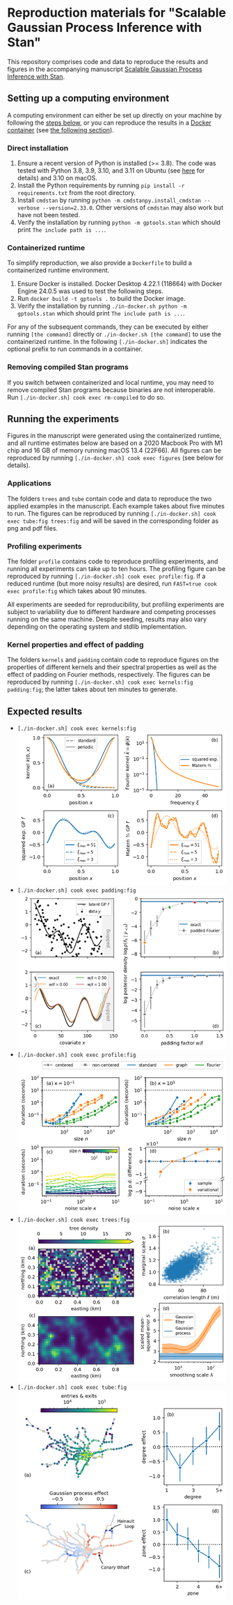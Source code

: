 # Reproduction materials for "Scalable Gaussian Process Inference with Stan"

This repository comprises code and data to reproduce the results and figures in the accompanying manuscript [Scalable Gaussian Process Inference with Stan](https://doi.org/10.48550/arXiv.2301.08836).

## Setting up a computing environment

A computing environment can either be set up directly on your machine by following the [steps below](#direct-installation), or you can reproduce the results in a [Docker container](https://en.wikipedia.org/wiki/Docker_(software)) (see [the following section](#containerized-runtime)).

### Direct installation

1. Ensure a recent version of Python is installed (>= 3.8). The code was tested with Python 3.8, 3.9, 3.10, and 3.11 on Ubuntu (see [here](https://github.com/onnela-lab/gptools/actions/workflows/main.yml) for details) and 3.10 on macOS.
2. Install the Python requirements by running `pip install -r requirements.txt` from the root directory.
3. Install `cmdstan` by running `python -m cmdstanpy.install_cmdstan --verbose --version=2.33.0`. Other versions of `cmdstan` may also work but have not been tested.
4. Verify the installation by running `python -m gptools.stan` which should print `The include path is ...`.

### Containerized runtime

To simplify reproduction, we also provide a `Dockerfile` to build a containerized runtime environment.

1. Ensure Docker is installed. Docker Desktop 4.22.1 (118664) with Docker Engine 24.0.5 was used to test the following steps.
2. Run `docker build -t gptools .` to build the Docker image.
3. Verify the installation by running `./in-docker.sh python -m gptools.stan` which should print `The include path is ...`.

For any of the subsequent commands, they can be executed by either running `[the command]` directly or `./in-docker.sh [the command]` to use the containerized runtime. In the following `[./in-docker.sh]` indicates the optional prefix to run commands in a container.

### Removing compiled Stan programs

If you switch between containerized and local runtime, you may need to remove compiled Stan programs because binaries are not interoperable. Run `[./in-docker.sh] cook exec rm-compiled` to do so.

## Running the experiments

Figures in the manuscript were generated using the containerized runtime, and all runtime estimates below are based on a 2020 Macbook Pro with M1 chip and 16 GB of memory running macOS 13.4 (22F66). All figures can be reproduced by running `[./in-docker.sh] cook exec figures` (see below for details).

### Applications

The folders `trees` and `tube` contain code and data to reproduce the two applied examples in the manuscript. Each example takes about five minutes to run. The figures can be reproduced by running `[./in-docker.sh] cook exec tube:fig trees:fig` and will be saved in the corresponding folder as png and pdf files.

### Profiling experiments

The folder `profile` contains code to reproduce profiling experiments, and running all experiments can take up to ten hours. The profiling figure can be reproduced by running `[./in-docker.sh] cook exec profile:fig`. If a reduced runtime (but more noisy results) are desired, run `FAST=true cook exec profile:fig` which takes about 90 minutes.

All experiments are seeded for reproducibility, but profiling experiments are subject to variability due to different hardware and competing processes running on the same machine. Despite seeding, results may also vary depending on the operating system and stdlib implementation.

### Kernel properties and effect of padding

The folders `kernels` and `padding` contain code to reproduce figures on the properties of different kernels and their spectral properties as well as the effect of padding on Fourier methods, respectively. The figures can be reproduced by running `[./in-docker.sh] cook exec kernels:fig padding:fig`; the latter takes about ten minutes to generate.

## Expected results

- `[./in-docker.sh] cook exec kernels:fig` ![](kernels/kernels.png)
- `[./in-docker.sh] cook exec padding:fig` ![](padding/padding.png)
- `[./in-docker.sh] cook exec profile:fig` ![](profile/profile.png)
- `[./in-docker.sh] cook exec trees:fig` ![](trees/trees.png)
- `[./in-docker.sh] cook exec tube:fig` ![](tube/tube.png)
